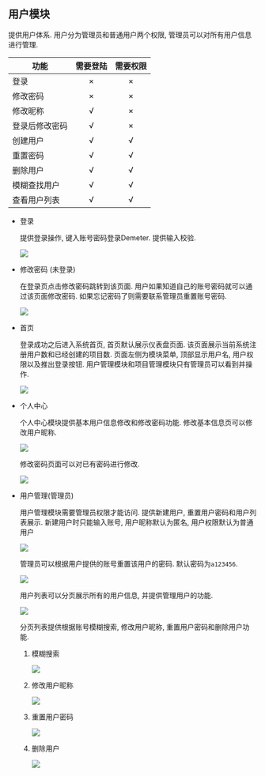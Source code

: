 用户模块
---

提供用户体系. 用户分为管理员和普通用户两个权限, 管理员可以对所有用户信息进行管理. 

| 功能 | 需要登陆 | 需要权限 |
| --- | :---: | :---: |
| 登录 | × | × |
| 修改密码 | × | × |
| 修改昵称 | √ | × |
| 登录后修改密码 | √ | × |
| 创建用户 | √ | √ |
| 重置密码 | √ | √ |
| 删除用户 | √ | √ |
| 模糊查找用户 | √ | √ |
| 查看用户列表 | √ | √ |

* 登录

	提供登录操作, 键入账号密码登录Demeter. 提供输入校验.

	![](https://raw.githubusercontent.com/HiJesse/Static-Res/master/image/demeter/login.png)
	
* 修改密码 (未登录)

	在登录页点击修改密码跳转到该页面. 用户如果知道自己的账号密码就可以通过该页面修改密码. 如果忘记密码了则需要联系管理员重置账号密码.
	
	![](https://raw.githubusercontent.com/HiJesse/Static-Res/master/image/demeter/modify_password.png)
	
* 首页

	登录成功之后进入系统首页, 首页默认展示仪表盘页面. 该页面展示当前系统注册用户数和已经创建的项目数. 页面左侧为模块菜单, 顶部显示用户名, 用户权限以及推出登录按钮. 用户管理模块和项目管理模块只有管理员可以看到并操作.
	
	![](https://raw.githubusercontent.com/HiJesse/Static-Res/master/image/demeter/dashboard.png)
	
* 个人中心

	个人中心模块提供基本用户信息修改和修改密码功能. 修改基本信息页可以修改用户昵称.
	
	![](https://raw.githubusercontent.com/HiJesse/Static-Res/master/image/demeter/user_center_modify_general_info.png)
	
	修改密码页面可以对已有密码进行修改.
	
	![](https://raw.githubusercontent.com/HiJesse/Static-Res/master/image/demeter/user_center_modify_password_login.png)
	
* 用户管理(管理员)

	用户管理模块需要管理员权限才能访问. 提供新建用户, 重置用户密码和用户列表展示. 新建用户时只能输入账号, 用户昵称默认为匿名, 用户权限默认为普通用户
	
	![](https://raw.githubusercontent.com/HiJesse/Static-Res/master/image/demeter/user_manager_create_user.png)
	
	管理员可以根据用户提供的账号重置该用户的密码. 默认密码为`a123456`.
	
	![](https://raw.githubusercontent.com/HiJesse/Static-Res/master/image/demeter/user_manager_reset_password.png)
	
	用户列表可以分页展示所有的用户信息, 并提供管理用户的功能.
	
	![](https://raw.githubusercontent.com/HiJesse/Static-Res/master/image/demeter/user_manager_user_list.png)
	
	分页列表提供根据账号模糊搜索, 修改用户昵称, 重置用户密码和删除用户功能.
	
	1. 模糊搜索
	
		![](https://raw.githubusercontent.com/HiJesse/Static-Res/master/image/demeter/user_manager_list_search.png)
	
	2. 修改用户昵称

		![](https://raw.githubusercontent.com/HiJesse/Static-Res/master/image/demeter/user_manager_list_modify_nickname.png)
		
	3. 重置用户密码

		![](https://raw.githubusercontent.com/HiJesse/Static-Res/master/image/demeter/user_manager_list_reset_password.png)
		
	4. 删除用户

		![](https://raw.githubusercontent.com/HiJesse/Static-Res/master/image/demeter/user_manager_list_delete_user.png)
	
